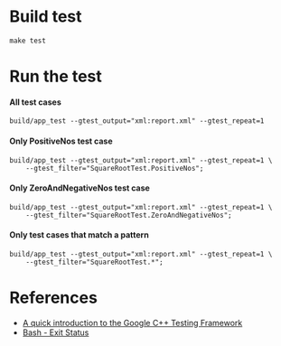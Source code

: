 # Build test

```
make test
```

# Run the test

#### All test cases

```
build/app_test --gtest_output="xml:report.xml" --gtest_repeat=1
```

#### Only PositiveNos test case

```
build/app_test --gtest_output="xml:report.xml" --gtest_repeat=1 \
    --gtest_filter="SquareRootTest.PositiveNos";
```

#### Only ZeroAndNegativeNos test case

```
build/app_test --gtest_output="xml:report.xml" --gtest_repeat=1 \
    --gtest_filter="SquareRootTest.ZeroAndNegativeNos";
```
#### Only test cases that match a pattern

```
build/app_test --gtest_output="xml:report.xml" --gtest_repeat=1 \
    --gtest_filter="SquareRootTest.*";
```

# References

- [A quick introduction to the Google C++ Testing Framework](http://www.ibm.com/developerworks/aix/library/au-googletestingframework.html)
- [Bash - Exit Status](https://www.gnu.org/software/bash/manual/html_node/Exit-Status.html)

